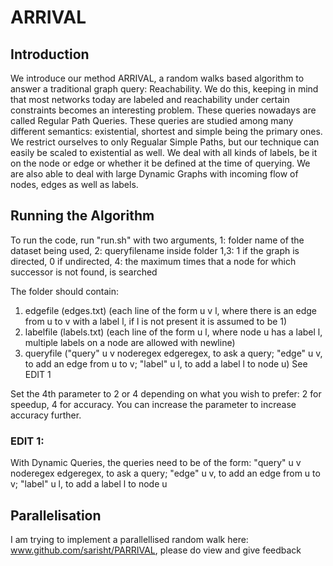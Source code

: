 # ARRIVAL

## Introduction

We introduce our method ARRIVAL, a random walks based algorithm to answer a traditional graph query: Reachability. We do this, keeping in mind that most networks today are labeled and reachability under certain constraints becomes an interesting problem. These queries nowadays are called Regular Path Queries. These queries are studied among many different semantics: existential, shortest and simple being the primary ones. We restrict ourselves to only Regualar Simple Paths, but our technique can easily be scaled to existential as well. We deal with all kinds of labels, be it on the node or edge or whether it be defined at the time of querying. We are also able to deal with large Dynamic Graphs with incoming flow of nodes, edges as well as labels.

## Running the Algorithm
To run the code, run "run.sh" with two arguments, 1: folder name of the dataset being used, 2: queryfilename inside folder 1,3: 1 if the graph is directed, 0 if undirected, 4: the maximum times that a node for which successor is not found, is searched

The folder should contain:
1. edgefile (edges.txt) (each line of the form u v l, where there is an edge from u to v with a label l, if l is not present it is assumed to be 1)
2. labelfile (labels.txt) (each line of the form u l, where node u has a label l, multiple labels on a node are allowed with newline) 
3. queryfile ("query" u v noderegex edgeregex, to ask a query; "edge" u v, to add an edge from u to v; "label" u l, to add a label l to node u) See EDIT 1

Set the 4th parameter to 2 or 4 depending on what you wish to prefer: 2 for speedup, 4 for accuracy. You can increase the parameter to increase accuracy further.

### EDIT 1: 
With Dynamic Queries, the queries need to be of the form: "query" u v noderegex edgeregex, to ask a query; "edge" u v, to add an edge from u to v; "label" u l, to add a label l to node u

## Parallelisation

I am trying to implement a parallellised random walk here: www.github.com/sarisht/PARRIVAL, please do view and give feedback
